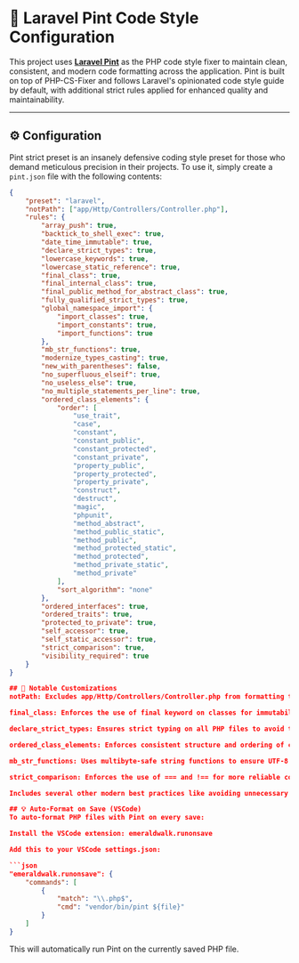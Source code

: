 # 🧼 Laravel Pint Code Style Configuration

This project uses **[Laravel Pint](https://laravel.com/docs/pint)** as the PHP code style fixer to maintain clean, consistent, and modern code formatting across the application. Pint is built on top of PHP-CS-Fixer and follows Laravel's opinionated code style guide by default, with additional strict rules applied for enhanced quality and maintainability.

---

## ⚙️ Configuration

Pint strict preset is an insanely defensive coding style preset for those who demand meticulous precision in their projects. To use it, simply create a `pint.json` file with the following contents:

```json
{
    "preset": "laravel",
    "notPath": ["app/Http/Controllers/Controller.php"],
    "rules": {
        "array_push": true,
        "backtick_to_shell_exec": true,
        "date_time_immutable": true,
        "declare_strict_types": true,
        "lowercase_keywords": true,
        "lowercase_static_reference": true,
        "final_class": true,
        "final_internal_class": true,
        "final_public_method_for_abstract_class": true,
        "fully_qualified_strict_types": true,
        "global_namespace_import": {
            "import_classes": true,
            "import_constants": true,
            "import_functions": true
        },
        "mb_str_functions": true,
        "modernize_types_casting": true,
        "new_with_parentheses": false,
        "no_superfluous_elseif": true,
        "no_useless_else": true,
        "no_multiple_statements_per_line": true,
        "ordered_class_elements": {
            "order": [
                "use_trait",
                "case",
                "constant",
                "constant_public",
                "constant_protected",
                "constant_private",
                "property_public",
                "property_protected",
                "property_private",
                "construct",
                "destruct",
                "magic",
                "phpunit",
                "method_abstract",
                "method_public_static",
                "method_public",
                "method_protected_static",
                "method_protected",
                "method_private_static",
                "method_private"
            ],
            "sort_algorithm": "none"
        },
        "ordered_interfaces": true,
        "ordered_traits": true,
        "protected_to_private": true,
        "self_accessor": true,
        "self_static_accessor": true,
        "strict_comparison": true,
        "visibility_required": true
    }
}

## 📌 Notable Customizations
notPath: Excludes app/Http/Controllers/Controller.php from formatting to avoid final_class rule conflicts.

final_class: Enforces the use of final keyword on classes for immutability unless specifically excluded.

declare_strict_types: Ensures strict typing on all PHP files to avoid type coercion issues.

ordered_class_elements: Enforces consistent structure and ordering of class members for better readability.

mb_str_functions: Uses multibyte-safe string functions to ensure UTF-8 compatibility.

strict_comparison: Enforces the use of === and !== for more reliable comparisons.

Includes several other modern best practices like avoiding unnecessary else blocks and using modern type casting.

## 💡 Auto-Format on Save (VSCode)
To auto-format PHP files with Pint on every save:

Install the VSCode extension: emeraldwalk.runonsave

Add this to your VSCode settings.json:

```json
"emeraldwalk.runonsave": {
    "commands": [
        {
            "match": "\\.php$",
            "cmd": "vendor/bin/pint ${file}"
        }
    ]
}
```
This will automatically run Pint on the currently saved PHP file.
